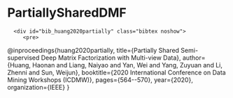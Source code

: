 # PartiallySharedDMF

      <div id="bib_huang2020partially" class="bibtex noshow">
         <pre>
@inproceedings{huang2020partially,
  title={Partially Shared Semi-supervised Deep Matrix Factorization with Multi-view Data},
  author={Huang, Haonan and Liang, Naiyao and Yan, Wei and Yang, Zuyuan and Li, Zhenni and Sun, Weijun},
  booktitle={2020 International Conference on Data Mining Workshops (ICDMW)},
  pages={564--570},
  year={2020},
  organization={IEEE}
}
         </pre>
      </div>
